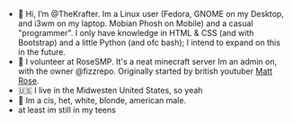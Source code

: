 - 👋 Hi, I’m @TheKrafter. Im a Linux user (Fedora, GNOME on my Desktop, and i3wm on my laptop. Mobian Phosh on Mobile) and a casual "programmer". I only have knowledge in HTML & CSS (and with Bootstrap) and a little Python (and ofc bash); I intend to expand on this in the future.
- 💼 I volunteer at RoseSMP. It's a neat minecraft server Im an admin on, with the owner @fizzrepo. Originally started by british youtuber [Matt Rose](https://www.youtube.com/c/MattRoseStuff).
- 🇺🇸 I live in the Midwesten United States, so yeah
- 👱 Im a cis, het, white, blonde, american male.
- at least im still in my teens
